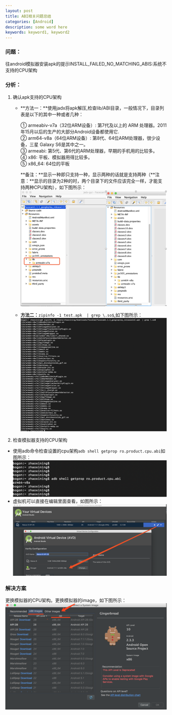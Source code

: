```yaml
---
layout: post
title: ABI相关问题总结
categories: [Android]
description: some word here
keywords: keyword1, keyword2
---
```


### 问题：
往android模拟器安装apk的提示INSTALL_FAILED_NO_MATCHING_ABIS:系统不支持的CPU架构

### 分析：
1. 确认apk支持的CPU架构

    - **方法一：**使用jadx将apk解压,检查lib/ABI目录，一般情况下，目录列表是以下的其中一种或者几种：

      ① armeabiv-v7a（32位ARM设备）: 第7代及以上的 ARM 处理器。2011年15月以后的生产的大部分Android设备都使用它.  
      ② arm64-v8a（64位ARM设备）: 第8代、64位ARM处理器，很少设备，三星 Galaxy S6是其中之一。  
      ③ armeabi: 第5代、第6代的ARM处理器，早期的手机用的比较多。  
      ④ x86: 平板、模拟器用得比较多。  
      ⑤ x86_64: 64位的平板  

      **备注：**显示一种即只支持一种，显示两种的话就是支持两种（**注意：**显示的目录为2种的时，两个目录下的文件应该完全一样，才能支持两种CPU架构），如下图所示：
      ![](/images/2018-6-22-3.png)

    - **方法二：**```zipinfo -1 test.apk  | grep \.so$```,如下图所示：
      ![](/images/2018-6-22-6.png)


2. 检查模拟器支持的CPU架构

  - 使用adb命令检查设置的cpu架构```adb shell getprop ro.product.cpu.abi```如图所示：![](/images/2018-6-22-4.png)
  - 虚拟机可以直接在编辑里面查看，如图所示：![](/images/2018-6-22-5.png)

### 解决方案
更换模拟器的CPU架构。更换模拟器的image，如下图所示：
  ![](/images/2018-6-22-1.png)

